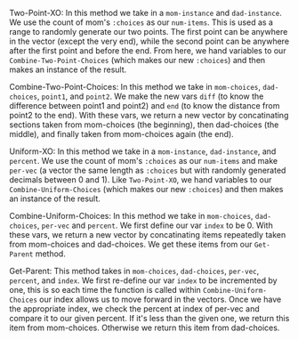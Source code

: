 Two-Point-XO: 
In this method we take in a `mom-instance` and `dad-instance`. We use the count of mom's `:choices` as our `num-items`. This is used as a range to randomly generate our two points. The first point can be anywhere in the vector (except the very end), while the second point can be anywhere after the first point and before the end. From here, we hand variables to our `Combine-Two-Point-Choices` (which makes our new `:choices`) and then makes an instance of the result.

Combine-Two-Point-Choices: 
In this method we take in `mom-choices`, `dad-choices`, `point1`, and `point2`. We make the new vars `diff` (to know the difference between point1 and point2) and `end` (to know the distance from point2 to the end). With these vars, we return a new vector by concatinating sections taken from mom-choices (the beginning), then dad-choices (the middle), and finally taken from mom-choices again (the end).

Uniform-XO: 
In this method we take in a `mom-instance`, `dad-instance`, and `percent`. We use the count of mom's `:choices` as our `num-items` and make `per-vec` (a vector the same length as `:choices` but with randomly generated decimals between 0 and 1). Like `Two-Point-XO`, we hand variables to our `Combine-Uniform-Choices` (which makes our new `:choices`) and then makes an instance of the result.

Combine-Uniform-Choices: 
In this method we take in `mom-choices`, `dad-choices`, `per-vec` and `percent`. We first define our var `index` to be 0. With these vars, we return a new vector by concatinating items repeatedly taken from mom-choices and dad-choices. We get these items from our `Get-Parent` method.

Get-Parent: 
This method takes in `mom-choices`, `dad-choices`, `per-vec`, `percent`, and `index`. We first re-define our var `index` to be incremented by one, this is so each time the function is called within `Combine-Uniform-Choices` our index allows us to move forward in the vectors. Once we have the appropriate index, we check the percent at index of per-vec and compare it to our given percent. If it's less than the given one, we return this item from mom-choices. Otherwise we return this item from dad-choices.

